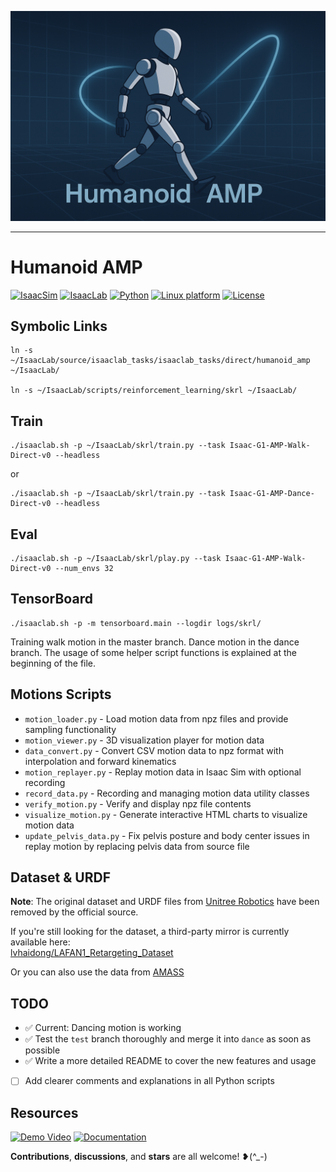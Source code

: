 ![Humanoid AMP](docs/human_amp.png)

---

# Humanoid AMP
[![IsaacSim](https://img.shields.io/badge/IsaacSim-4.5.0-silver.svg)](https://docs.isaacsim.omniverse.nvidia.com/latest/index.html)
[![IsaacLab](https://img.shields.io/badge/IsaacLab-2.1.0-silver.svg)](https://isaac-sim.github.io/IsaacLab/main/index.html)
[![Python](https://img.shields.io/badge/python-3.10-blue.svg)](https://docs.python.org/3/whatsnew/3.10.html)
[![Linux platform](https://img.shields.io/badge/platform-linux--64-orange.svg)](https://releases.ubuntu.com/20.04/)
[![License](https://img.shields.io/badge/license-BSD--3-yellow.svg)](https://opensource.org/licenses/BSD-3-Clause)


## Symbolic Links
```
ln -s ~/IsaacLab/source/isaaclab_tasks/isaaclab_tasks/direct/humanoid_amp ~/IsaacLab/

ln -s ~/IsaacLab/scripts/reinforcement_learning/skrl ~/IsaacLab/
```


## Train
```
./isaaclab.sh -p ~/IsaacLab/skrl/train.py --task Isaac-G1-AMP-Walk-Direct-v0 --headless
```
or
```
./isaaclab.sh -p ~/IsaacLab/skrl/train.py --task Isaac-G1-AMP-Dance-Direct-v0 --headless
```
## Eval
```
./isaaclab.sh -p ~/IsaacLab/skrl/play.py --task Isaac-G1-AMP-Walk-Direct-v0 --num_envs 32 
```
## TensorBoard
```
./isaaclab.sh -p -m tensorboard.main --logdir logs/skrl/
```

Training walk motion in the master branch. Dance motion in the dance branch. The usage of some helper script functions is explained at the beginning of the file.



## Motions Scripts
- `motion_loader.py` - Load motion data from npz files and provide sampling functionality
- `motion_viewer.py` - 3D visualization player for motion data
- `data_convert.py` - Convert CSV motion data to npz format with interpolation and forward kinematics
- `motion_replayer.py` - Replay motion data in Isaac Sim with optional recording
- `record_data.py` - Recording and managing motion data utility classes
- `verify_motion.py` - Verify and display npz file contents
- `visualize_motion.py` - Generate interactive HTML charts to visualize motion data
- `update_pelvis_data.py` - Fix pelvis posture and body center issues in replay motion by replacing pelvis data from source file


## Dataset & URDF

**Note**: The original dataset and URDF files from [Unitree Robotics](https://huggingface.co/datasets/unitreerobotics/LAFAN1_Retargeting_Dataset) have been removed by the official source.

If you're still looking for the dataset, a third-party mirror is currently available here:  
[lvhaidong/LAFAN1_Retargeting_Dataset](https://huggingface.co/datasets/lvhaidong/LAFAN1_Retargeting_Dataset)

Or you can also use the data from [AMASS](https://huggingface.co/datasets/ember-lab-berkeley/AMASS_Retargeted_for_G1)
## TODO

- ✅ Current: Dancing motion is working
- ✅ Test the `test` branch thoroughly and merge it into `dance` as soon as possible
- ✅ Write a more detailed README to cover the new features and usage
- [ ] Add clearer comments and explanations in all Python scripts


## Resources

[![Demo Video](https://img.shields.io/badge/Demo-Bilibili-ff69b4?style=for-the-badge&logo=bilibili)](https://www.bilibili.com/video/BV19cRvYhEL8/?vd_source=5159ce41348cd4fd3d83ef9169dc8dbc)
[![Documentation](https://img.shields.io/badge/Documentation-DeepWiki-blue?style=for-the-badge&logo=gitbook)](https://deepwiki.com/linden713/humanoid_amp)

**Contributions**, **discussions**, and **stars** are all welcome! ❥(^_-)
